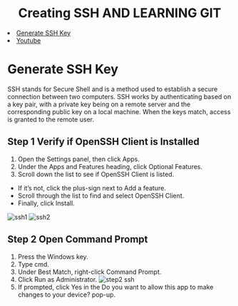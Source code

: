 <h1 align="center">Creating SSH AND LEARNING GIT</h1>
<!-- Table of Content -->

<li>
    <a href="#GenerateSSHKey">Generate SSH Key</a>

</li>

<li>
    <a href="https://www.youtube.com/">Youtube</a>

</li>

# Generate SSH Key

<p>SSH stands for Secure Shell and is a method used to establish a secure connection between two computers.
SSH works by authenticating based on a key pair, with a private key being on a remote server and the corresponding public key on a local machine. When the keys match, access is granted to the remote user.</p>

## Step 1 Verify if OpenSSH Client is Installed

1. Open the Settings panel, then click Apps.
2. Under the Apps and Features heading, click Optional Features.
3. Scroll down the list to see if OpenSSH Client is listed.

- If it’s not, click the plus-sign next to Add a feature.
- Scroll through the list to find and select OpenSSH Client.
- Finally, click Install.

![ssh1](https://user-images.githubusercontent.com/69836474/153216693-1aacb42a-2f58-4888-ad32-c1cdae3e92ce.JPG)
![ssh2](https://user-images.githubusercontent.com/69836474/153216776-a8b2bfb6-cef6-4b29-b90f-430c7fb91336.JPG)

## Step 2 Open Command Prompt

1. Press the Windows key.
2. Type cmd.
3. Under Best Match, right-click Command Prompt.
4. Click Run as Administrator.
   ![step2 ssh](https://user-images.githubusercontent.com/69836474/153217077-f1021f1e-9223-4fe2-8794-a1149e147948.JPG)
5. If prompted, click Yes in the Do you want to allow this app to make changes to your device? pop-up.
